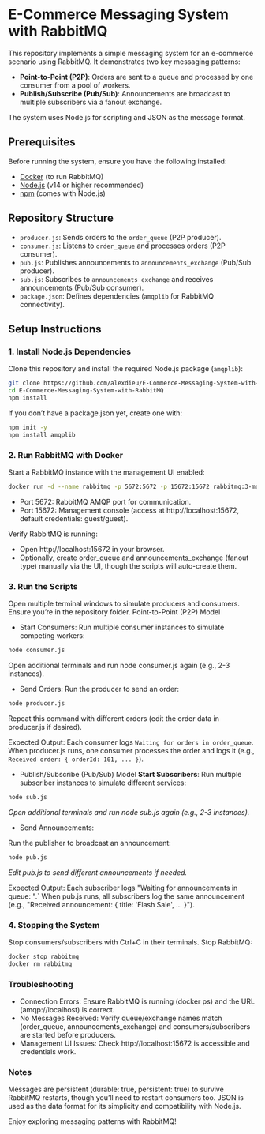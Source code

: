 # E-Commerce Messaging System with RabbitMQ

This repository implements a simple messaging system for an e-commerce scenario using RabbitMQ. It demonstrates two key messaging patterns:
- **Point-to-Point (P2P)**: Orders are sent to a queue and processed by one consumer from a pool of workers.
- **Publish/Subscribe (Pub/Sub)**: Announcements are broadcast to multiple subscribers via a fanout exchange.

The system uses Node.js for scripting and JSON as the message format.

## Prerequisites

Before running the system, ensure you have the following installed:
- [Docker](https://www.docker.com/get-started) (to run RabbitMQ)
- [Node.js](https://nodejs.org/) (v14 or higher recommended)
- [npm](https://www.npmjs.com/) (comes with Node.js)

## Repository Structure

- `producer.js`: Sends orders to the `order_queue` (P2P producer).
- `consumer.js`: Listens to `order_queue` and processes orders (P2P consumer).
- `pub.js`: Publishes announcements to `announcements_exchange` (Pub/Sub producer).
- `sub.js`: Subscribes to `announcements_exchange` and receives announcements (Pub/Sub consumer).
- `package.json`: Defines dependencies (`amqplib` for RabbitMQ connectivity).

## Setup Instructions

### 1. Install Node.js Dependencies

Clone this repository and install the required Node.js package (`amqplib`):

```bash
git clone https://github.com/alexdieu/E-Commerce-Messaging-System-with-RabbitMQ/tree/main
cd E-Commerce-Messaging-System-with-RabbitMQ
npm install
```

If you don’t have a package.json yet, create one with:
```bash
npm init -y
npm install amqplib
```

### 2. Run RabbitMQ with Docker

Start a RabbitMQ instance with the management UI enabled:
```bash
docker run -d --name rabbitmq -p 5672:5672 -p 15672:15672 rabbitmq:3-management
```
- Port 5672: RabbitMQ AMQP port for communication.
- Port 15672: Management console (access at http://localhost:15672, default credentials: guest/guest).


Verify RabbitMQ is running:

- Open http://localhost:15672 in your browser.
- Optionally, create order_queue and announcements_exchange (fanout type) manually via the UI, though the scripts will auto-create them.

### 3. Run the Scripts

Open multiple terminal windows to simulate producers and consumers. Ensure you’re in the repository folder.
Point-to-Point (P2P) Model

- Start Consumers:
Run multiple consumer instances to simulate competing workers:
```bash
node consumer.js
```
Open additional terminals and run node consumer.js again (e.g., 2-3 instances).

- Send Orders:
Run the producer to send an order:
```bash
node producer.js
```
Repeat this command with different orders (edit the order data in producer.js if desired).

Expected Output:
Each consumer logs `Waiting for orders in order_queue`.
When producer.js runs, one consumer processes the order and logs it (e.g., `Received order: { orderId: 101, ... }`).

- Publish/Subscribe (Pub/Sub) Model
    **Start Subscribers**:
        Run multiple subscriber instances to simulate different services:
```bash
node sub.js
```
*Open additional terminals and run node sub.js again (e.g., 2-3 instances).*
        
- Send Announcements:

Run the publisher to broadcast an announcement:
```bash
node pub.js
```
*Edit pub.js to send different announcements if needed.*
    
Expected Output:
        Each subscriber logs "Waiting for announcements in queue: <random-queue-name>".`
        When pub.js runs, all subscribers log the same announcement (e.g., "Received announcement: { title: 'Flash Sale', ... }").

### 4. Stopping the System
Stop consumers/subscribers with Ctrl+C in their terminals.
Stop RabbitMQ:
```bash
docker stop rabbitmq
docker rm rabbitmq
```
### Troubleshooting
- Connection Errors: Ensure RabbitMQ is running (docker ps) and the URL (amqp://localhost) is correct.
- No Messages Received: Verify queue/exchange names match (order_queue, announcements_exchange) and consumers/subscribers are started before producers.
- Management UI Issues: Check http://localhost:15672 is accessible and credentials work.

### Notes
Messages are persistent (durable: true, persistent: true) to survive RabbitMQ restarts, though you’ll need to restart consumers too.
JSON is used as the data format for its simplicity and compatibility with Node.js.

Enjoy exploring messaging patterns with RabbitMQ!
